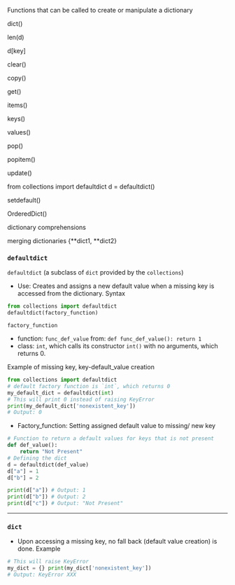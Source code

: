
Functions that can be called to create or manipulate a dictionary

dict()

len(d)

d[key]

clear()

copy()

get()

items()

keys()

values()

pop()

popitem()

update()

from collections import defaultdict
d = defaultdict()

setdefault()

OrderedDict()

dictionary comprehensions

merging dictionaries {**dict1, **dict2}



### `defaultdict`
`defaultdict` (a subclass of `dict` provided by the `collections`)
- Use: Creates and assigns a new default value when a missing key is accessed from the dictionary.
Syntax
``` python
from collections import defaultdict
defaultdict(factory_function)
```

`factory_function`
- function: `func_def_value` from: `def func_def_value(): return 1`
- class: `int`, which calls its constructor `int()` with no arguments, which returns 0.

Example of missing key, key-default_value creation 
```python
from collections import defaultdict
# default factory function is `int`, which returns 0 
my_default_dict = defaultdict(int) 
# This will print 0 instead of raising KeyError
print(my_default_dict['nonexistent_key']) 
# Output: 0
```

- Factory_function: Setting assigned default value to missing/ new key
```python
# Function to return a default values for keys that is not present 
def def_value(): 
	return "Not Present" 
# Defining the dict 
d = defaultdict(def_value) 
d["a"] = 1 
d["b"] = 2 

print(d["a"]) # Output: 1
print(d["b"]) # Output: 2
print(d["c"]) # Output: "Not Present"
```

----
### `dict`
- Upon accessing a missing key, no fall back (default value creation) is done.
Example
```python
# This will raise KeyError
my_dict = {} print(my_dict['nonexistent_key']) 
# Output: KeyError XXX
```
